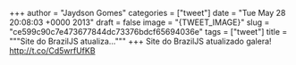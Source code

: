 
+++
author = "Jaydson Gomes"
categories = ["tweet"]
date = "Tue May 28 20:08:03 +0000 2013"
draft = false
image = "{TWEET_IMAGE}"
slug = "ce599c90c7e473677844dc73376bdcf65694036e"
tags = ["tweet"]
title = """Site do BrazilJS atualiza..."""
+++
Site do BrazilJS atualizado galera! http://t.co/Cd5wrfUfKB

